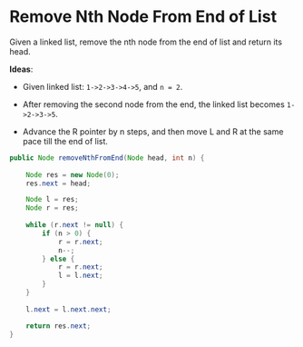 # Remove Nth Node From End of List

Given a linked list, remove the nth node from the end of list and return its head.

**Ideas**:

- Given linked list: `1->2->3->4->5`, and `n = 2`.

- After removing the second node from the end, the linked list becomes `1->2->3->5`.

- Advance the R pointer by n steps, and then move L and R at the same pace till the end of list.

```java
public Node removeNthFromEnd(Node head, int n) {
    
    Node res = new Node(0);
    res.next = head;

    Node l = res;
    Node r = res;
    
    while (r.next != null) {
        if (n > 0) {
            r = r.next;
            n--;
        } else {
            r = r.next;
            l = l.next;
        }
    }
    
    l.next = l.next.next;

    return res.next;
}

```